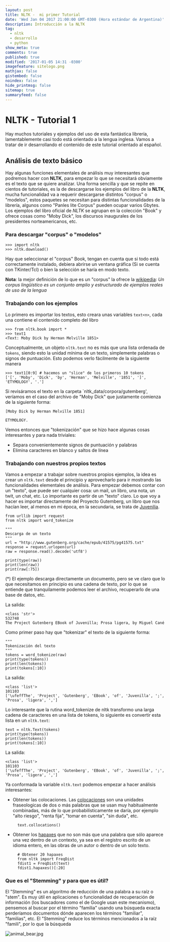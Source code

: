 ```yaml
---
layout: post
title: NLTK -  mi primer Tutorial
date: 'Wed Jan 04 2017 21:00:00 GMT-0300 (Hora estándar de Argentina)'
description: Introducción a la NLTK
tag:
  - nltk
  - desarrollo
  - python
show_meta: true
comments: true
published: true
modified: '2017-01-05 14:31 -0300'
imagefeature: sitelogo.png
mathjax: false
gistembed: false
noindex: false
hide_printmsg: false
sitemap: true
summaryfeed: false
---
```

# NLTK - Tutorial 1

Hay muchos tutoriales y ejemplos del uso de esta fantástica librería, lamentablemente casi todo está orientado a la lengua inglesa. Vamos a tratar de ir desarrollando el contenido de este tutorial orientado al español. 

## Análisis de texto básico

Hay algunas funciones elementales de análisis muy interesantes que podremos hacer con **NLTK**, para empezar lo que se necesitará obviamente es el texto que se quiere analizar. Una forma sencilla y que se repite en cientos de tutoriales, es la de descargarse los ejemplos del libro de la **NLTK**, mucha funcionalidad va a requerir descargarse distintos "corpus" o "modelos", estos paquetes se necesitan para distintas funcionalidades de la librería, algunos como "Panles lite Corpus" pueden ocupar varios Gbytes. Los ejemplos del libro oficial de *NLTK* se agrupan en la colección "Book" y ofrece cosas como "Moby Dick", los discursos inaugurales de los presidentes norteamericanos, etc. 

### Para descargar "corpus" o "modelos"


	>>> import nltk
	>>> nltk.download()

Hay que seleccionar el "corpus" Book, tengan en cuenta que si todo está correctamente instalado, debiera abrirse un ventana gráfica (Si se cuenta con TKinter/Tcl) o bien la selección se haría en modo texto.

**Nota**: la mejor definición de lo que es un "corpus" la ofrece la [wikipedia](https://es.wikipedia.org/wiki/Corpus_ling%C3%BC%C3%ADstico): _Un corpus lingüístico es un conjunto amplio y estructurado de ejemplos reales de uso de la lengua_


### Trabajando con los ejemplos

Lo primero es importar los textos, esto creara unas variables `text<n>`, cada una contiene el contenido completo del libro

	>>> from nltk.book import *
	>>> text1
	<Text: Moby Dick by Herman Melville 1851>

Conceptualmente, un objeto `nltk.text` no es más que una lista ordenada de `tokens`, siendo esto la unidad mínima de un texto, simplemente palabras o signos de puntuación. Esto podemos verlo fácilmente de la siguiente manera

	>>> text1[0:9] # hacemos un "slice" de los primeros 10 tokens 
	['[', 'Moby', 'Dick', 'by', 'Herman', 'Melville', '1851', ']', 'ETYMOLOGY', '.']


Si revisáramos el texto en la carpeta `nltk_data/corpora/gutemberg', veríamos en el caso del archivo de "Moby Dick" que justamente comienza de la siguiente forma:
	
	[Moby Dick by Herman Melville 1851]
	
	ETYMOLOGY.

Vemos entonces que "tokenización" que se hizo hace algunas cosas interesantes y para nada triviales:

* Separa convenientemente signos de puntuación y palabras
* Elimina caracteres en blanco y saltos de línea  


### Trabajando con nuestros propios textos

Vamos a empezar a trabajar sobre nuestros propios ejemplos, la idea es crear un `nltk.text` desde el principio y aprovecharlo para ir mostrando las funcionalidades elementales de análisis. Para empezar debemos contar con un "texto", que puede ser cualquier cosa: un mail, un libro, una nota, un twit, un chat, etc. Lo importante es partir de un "texto" claro. Lo que voy a hacer es importar directamente del Proyecto Gutemberg, un libro que nos hacían leer, al menos en mi época, en la secundaria, se trata de [Juvenilia](http://www.gutenberg.org/ebooks/41575.txt.utf-8).


	from urllib import request
	from nltk import word_tokenize

	"""
	Descarga de un texto
	"""
	url = "http://www.gutenberg.org/cache/epub/41575/pg41575.txt"
	response = request.urlopen(url)
	raw = response.read().decode('utf8')

	print(type(raw))
	print(len(raw))
    print(raw[:75])
    
(*) El ejemplo descarga directamente un documento, pero se ve claro que lo que necesitamos en principio es una cadena de texto, por lo que se entiende que tranquilamente podemos leer el archivo, recuperarlo de una base de datos, etc.

La salida:

    <class 'str'>
    532748
    The Project Gutenberg EBook of Juvenilla; Prosa ligera, by Miguel Cané
    
Como primer paso hay que "tokenizar" el texto de la siguiente forma:

    """
    Tokenización del texto
    """
    tokens = word_tokenize(raw)
    print(type(tokens))
    print(len(tokens))
    print(tokens[:10])
    
La salida:

    <class 'list'>
    101103
    ['\ufeffThe', 'Project', 'Gutenberg', 'EBook', 'of', 'Juvenilla', ';', 'Prosa', 'ligera', ',']

Lo interesante que la rutina word_tokenize de nltk transformo una larga cadena de caracteres en una lista de tokens, lo siguiente es convertir esta lista en un `nltk.text`:

    text = nltk.Text(tokens)
    print(type(tokens))
    print(len(tokens))
    print(tokens[:10])
    
La salida:

    <class 'list'>
    101103
    ['\ufeffThe', 'Project', 'Gutenberg', 'EBook', 'of', 'Juvenilla', ';', 'Prosa', 'ligera', ',']


Ya conformada la variable `nltk.text` podemos empezar a hacer análisis interesantes:

* Obtener las colocaciones. Las [colocaciones](https://es.wikipedia.org/wiki/Colocaci%C3%B3n) son una unidades fraseologicas de dos o más palabras que se usan muy habitualmente combinadas, más de lo que probabilísticamente se daría, por ejemplo "alto riesgo", "renta fija", "tomar en cuenta", "sin duda", etc. 

        text.collocations()
        
* Obtener los [hapaxes](https://es.wikipedia.org/wiki/H%C3%A1pax) que no son más que una palabra que sólo aparece una vez dentro de un contexto, ya sea en el registro escrito de un idioma entero, en las obras de un autor o dentro de un solo texto. 

        # Obtener 20 hapaxes
        from nltk import FreqDist
        fdist1 = FreqDist(text)
        fdist1.hapaxes()[:20]
        
### Que es el "Stemming" y para que es útil?

El "Stemming" es un algoritmo de reducción de una palabra a su raíz o "stem".  Es muy útil en aplicaciones o funcionalidad de recuperación de información (los buscadores como el de Google usan este mecanismo), pensemos al buscar por el término "familia" usando una búsqueda exacta perderíamos documentos dónde aparecen los términos "familiar", "familias", etc. El "Stemming" reduce  los términos mencionados a la raíz "famili", por lo que la búsqueda

![animal_bear.jpg]({{site.baseurl}}/images/media/animal_bear.jpg)

